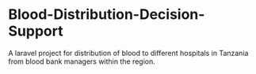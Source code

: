 # Blood-Distribution-Decision-Support
A laravel project for distribution of blood to different hospitals in Tanzania from blood bank managers within the region.

